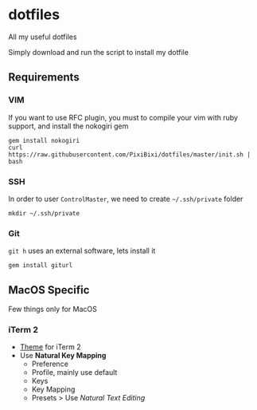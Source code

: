 # dotfiles
All my useful dotfiles

Simply download and run the script to install my dotfile

## Requirements

### VIM

If you want to use RFC plugin, you must to compile your vim with ruby support, and install the nokogiri gem

```
gem install nokogiri
curl https://raw.githubusercontent.com/PixiBixi/dotfiles/master/init.sh | bash
```

### SSH

In order to user `ControlMaster`, we need to create `~/.ssh/private` folder

```
mkdir ~/.ssh/private
```

### Git

`git h` uses an external software, lets install it

```
gem install giturl
```

## MacOS Specific

Few things only for MacOS

### iTerm 2

  * [Theme](https://github.com/sindresorhus/iterm2-snazzy) for iTerm 2
  * Use **Natural Key Mapping**
    * Preference
	* Profile, mainly use default
	* Keys
	* Key Mapping
	* Presets > Use _Natural Text Editing_
